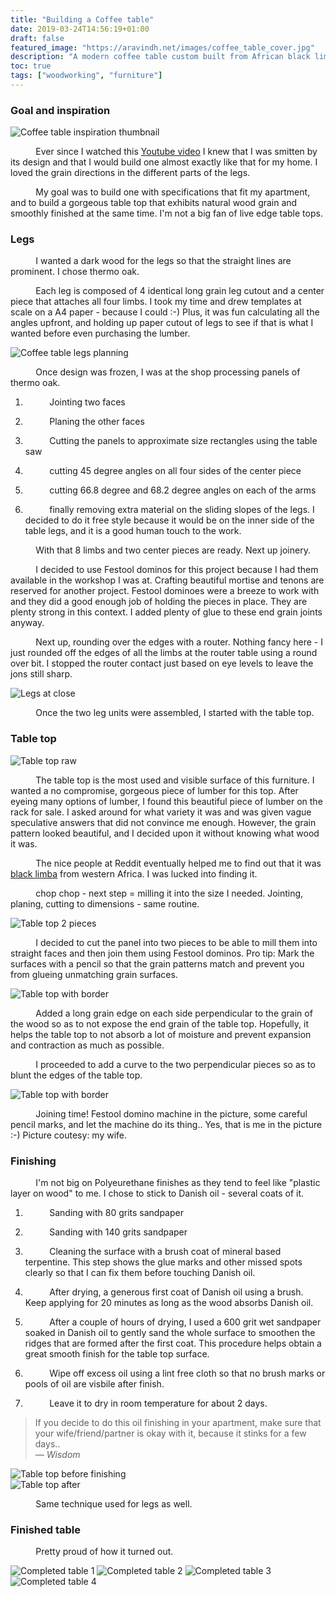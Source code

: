 ```yaml
---
title: "Building a Coffee table"
date: 2019-03-24T14:56:19+01:00
draft: false
featured_image: "https://aravindh.net/images/coffee_table_cover.jpg"
description: "A modern coffee table custom built from African black limba wood and thermo oak wood. "
toc: true
tags: ["woodworking", "furniture"]
---
```


<style>
p {text-indent: 8%;}
</style>

### Goal and inspiration

<div class="dt center pb1">
  <div class="db dtc-ns v-mid-ns">
    <img src="https://aravindh.net/images/cnc_coffeetable.jpg" alt="Coffee table inspiration thumbnail" class="w-100 mw7 w5-ns" />
  </div>
  <div class="db dtc-ns v-mid ph2 pr0-ns pl3 pl4-ns">
    <p class="lh-copy">
       Ever since I watched this <a href=https://www.youtube.com/watch?v=Ml8dIHNKzuQ>Youtube video</a> I knew that I was smitten by its design and that I would build one almost exactly like that for my home. I loved the grain directions in the different parts of the legs.
    </p>
  </div>
</div>

My goal was to build one with specifications that fit my apartment, and to build a gorgeous table top that exhibits natural wood grain and smoothly finished at the same time. I'm not a big fan of live edge table tops. 

### Legs

I wanted a dark wood for the legs so that the straight lines are prominent. I chose thermo oak.

Each leg is composed of 4 identical long grain leg cutout and a center piece that attaches all four limbs. I took my time and drew templates at scale on a A4 paper - because I could :-)  Plus, it was fun calculating all the angles upfront, and holding up paper cutout of legs to see if that is what I wanted before even purchasing the lumber.

<img src="https://aravindh.net/images/table_plan.jpg" alt="Coffee table legs planning" class="w-100" />

Once design was frozen, I was at the shop processing panels of thermo oak. 

1. Jointing two faces 

2. Planing the other faces

3. Cutting the panels to approximate size rectangles using the table saw

4. cutting 45 degree angles on all four sides of the center piece

5. cutting 66.8 degree and 68.2 degree angles on each of the arms

6. finally removing extra material on the sliding slopes of the legs. I decided to do it free style because it would be on the inner side of the table legs, and it is a good human touch to the work.

With that 8 limbs and two center pieces are ready. Next up joinery. 

I decided to use Festool dominos for this project because I had them available in the workshop I was at. Crafting beautiful mortise and tenons are reserved for another project. Festool dominoes were a breeze to work with and they did a good enough job of holding the pieces in place. They are plenty strong in this context. I added plenty of glue to these end grain joints anyway. 


Next up, rounding over the edges with a router. Nothing fancy here - I just rounded off the edges of all the limbs at the router table using a round over bit. I stopped the router contact just based on eye levels to leave the jons still sharp.

<img src="https://aravindh.net/images/legs_closeup.jpg" alt="Legs at close" class="w-100" />

Once the two leg units were assembled, I started with the table top.

### Table top

<div class="dt center pb1">
  <div class="db dtc-ns v-mid-ns">
    <img src="https://aravindh.net/images/tabletop_raw.jpg" alt="Table top raw" class="w-100" />
  </div>
  <div class="db dtc-ns v-mid ph2 pr0-ns pl3 pl4-ns">
    <p class="lh-copy">
       The table top is the most used and visible surface of this furniture. I wanted a no compromise, gorgeous piece of lumber for this top. After eyeing many options of lumber, I found this beautiful piece of lumber on the rack for sale. I asked around for what variety it was and was given vague speculative answers that did not convince me enough. However, the grain pattern looked beautiful, and I decided upon it without knowing what wood it was.
    </p>
  </div>
</div>

The nice people at Reddit eventually helped me to find out that it was <a href=https://www.wood-database.com/limba>black limba</a> from western Africa. I was lucked into finding it. 

chop chop - next step = milling it into the size I needed. Jointing, planing, cutting to dimensions - same routine.

<div class="dt center pb1">
  <div class="db dtc-ns v-mid-ns">
    <img src="https://aravindh.net/images/tabletop_2_pieces.jpg" alt="Table top 2 pieces" class="w-100" />
  </div>
  <div class="db dtc-ns v-mid ph2 pr0-ns pl3 pl4-ns">
    <p class="lh-copy">
       I decided to cut the panel into two pieces to be able to mill them into straight faces and then join them using Festool dominos. Pro tip: Mark the surfaces with a pencil so that the grain patterns match and prevent you from glueing unmatching grain surfaces.
    </p>
  </div>
</div>

<div class="dt center pb1">
  <div class="db dtc-ns v-mid-ns">
    <img src="https://aravindh.net/images/tabletop_with_border.jpg" alt="Table top with border" class="w-100" />
  </div>
  <div class="db dtc-ns v-mid ph2 pr0-ns pl3 pl4-ns">
    <p class="lh-copy">
       Added a long grain edge on each side perpendicular to the grain of the wood so as to not expose the end grain of the table top. Hopefully, it helps the table top to not absorb a lot of moisture and prevent expansion and contraction as much as possible.
    </p>
  </div>
</div>

I proceeded to add a curve to the two perpendicular pieces so as to blunt the edges of the table top. 

<div class="dt center pb1">
  <div class="db dtc-ns v-mid-ns">
    <img src="https://aravindh.net/images/joining.jpg" alt="Table top with border" class="w-100" />
  </div>
  <div class="db dtc-ns v-mid ph2 pr0-ns pl3 pl4-ns">
    <p class="lh-copy">
       Joining time! Festool domino machine in the picture, some careful pencil marks, and let the machine do its thing.. Yes, that is me in the picture :-) Picture coutesy: my wife. 
    </p>
  </div>
</div>

### Finishing

I'm not big on Polyeurethane finishes as they tend to feel like "plastic layer on wood" to me. I chose to stick to Danish oil - several coats of it. 

1. Sanding with 80 grits sandpaper

2. Sanding with 140 grits sandpaper

3. Cleaning the surface with a brush coat of mineral based terpentine. This step shows the glue marks and other missed spots clearly so that I can fix them before touching Danish oil.

4. After drying, a generous first coat of Danish oil using a brush. Keep applying for 20 minutes as long as the wood absorbs Danish oil. 

5. After a couple of hours of drying, I used a 600 grit wet sandpaper soaked in Danish oil to gently sand the whole surface to smoothen the ridges that are formed after the first coat. This procedure helps obtain a great smooth finish for the table top surface. 

6. Wipe off excess oil using a lint free cloth so that no brush marks or pools of oil are visbile after finish.

7. Leave it to dry in room temperature for about 2 days. 

<blockquote class="athelas ml0 mt0 pl4 black-90 bl bw2 b--blue">
    <div class="f5 f4-m f3-l i lh-copy measure mt0">
      If you decide to do this oil finishing in your apartment, make sure that your wife/friend/partner is okay with it, because it stinks for a few days..
    </div>
    <cite class="f6 ttu tracked fs-normal">― Wisdom</cite>
</blockquote>


<div class="dt center pb1">
  <div class="db dtc-ns v-mid-ns">
    <img src="https://aravindh.net/images/tabletop_before.jpg" alt="Table top before finishing" class="w-100" />
  </div>
  <div class="db dtc-ns v-mid ph2 pr0-ns pl3 pl4-ns">
    <img src="https://aravindh.net/images/tabletop_after.jpg" alt="Table top after" class="w-100" />
  </div>
</div>

Same technique used for legs as well.

### Finished table

Pretty proud of how it turned out. 

<img src="https://aravindh.net/images/ctable1.jpg" alt="Completed table 1" class="w-100" />

<img src="https://aravindh.net/images/ctable2.jpg" alt="Completed table 2" class="w-100" />

<img src="https://aravindh.net/images/ctable3.jpg" alt="Completed table 3" class="w-100" />

<img src="https://aravindh.net/images/ctable4.jpg" alt="Completed table 4" class="w-100" />


